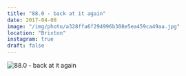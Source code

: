 ```yaml
---
title: "88.0 - back at it again"
date: 2017-04-08
image: "/img/photo/a328ffa6f294996b308e5ea459ca49aa.jpg"
location: "Brixton"
instagram: true
draft: false
---
```


![88.0 - back at it again](/img/photo/a328ffa6f294996b308e5ea459ca49aa.jpg)

